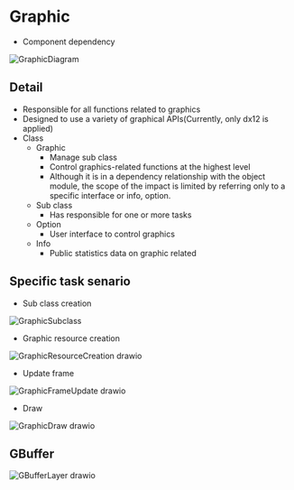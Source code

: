 # Graphic
  - Component dependency

![GraphicDiagram](https://github.com/nupnup-hub/JinEngine/assets/59456231/06ffb805-5149-4131-97fa-005e629fac38)
 
   
## Detail
  - Responsible for all functions related to graphics
  - Designed to use a variety of graphical APIs(Currently, only dx12 is applied)
  - Class
    - Graphic
      - Manage sub class
      - Control graphics-related functions at the highest level
      - Although it is in a dependency relationship with the object module, the scope of the impact is limited by referring only to a specific interface or info, option.
    - Sub class
      - Has responsible for one or more tasks 
    - Option
      - User interface to control graphics
    - Info
      - Public statistics data on graphic related    

## Specific task senario
  - Sub class creation
    
![GraphicSubclass](https://github.com/nupnup-hub/JinEngine/assets/59456231/c85ea2ec-d950-4f1d-a3b9-9af911013eae)

  - Graphic resource creation

![GraphicResourceCreation drawio](https://github.com/nupnup-hub/JinEngine/assets/59456231/d22f6deb-958a-40f9-81a6-b36275a75a4c)

    
  - Update frame
    
![GraphicFrameUpdate drawio](https://github.com/nupnup-hub/JinEngine/assets/59456231/674f7701-cf9d-4e10-b31a-ae920ed237ee)
    
  - Draw
    
![GraphicDraw drawio](https://github.com/nupnup-hub/JinEngine/assets/59456231/5124ca75-b465-4327-8e9d-451eee50455f)

## GBuffer
  
![GBufferLayer drawio](https://github.com/nupnup-hub/JinEngine/assets/59456231/944dc516-6eca-47fa-97f9-a91f82b57014) 


